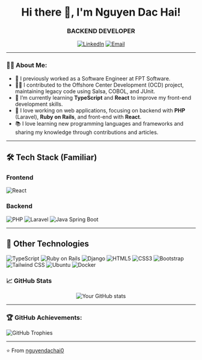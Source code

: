 <h1 align="center">Hi there 👋, I'm Nguyen Dac Hai!</h1>
<h3 align="center">BACKEND DEVELOPER</h3>

<p align="center">
  <a href="https://www.linkedin.com/in/dachaifullstack/" target="_blank"><img alt="LinkedIn" src="https://img.shields.io/badge/LinkedIn-blue?style=flat&logo=linkedin"></a>
  <a href="mailto:haindfullstack@gmail.com, haindbackend@gmail.com">
  <img alt="Email" src="https://img.shields.io/badge/Email-D14836?style=flat&logo=gmail&logoColor=white">
</a>
</p>

---

### 👨‍💻 About Me:
- 💼 I previously worked as a Software Engineer at FPT Software.
- 🧑‍💻 I contributed to the Offshore Center Development (OCD) project, maintaining legacy code using Salsa, COBOL, and JUnit.
- 🌱 I’m currently learning **TypeScript** and **React** to improve my front-end development skills.
- 🚀 I love working on web applications, focusing on backend with **PHP** (Laravel), **Ruby on Rails**, and front-end with **React**.
- 📚 I love learning new programming languages and frameworks and sharing my knowledge through contributions and articles.

---

## 🛠 Tech Stack (Familiar)

### Frontend
<p align="left">
  <img src="https://img.shields.io/badge/React-61DAFB?style=flat&logo=react&logoColor=black" alt="React" />
</p>

### Backend
<p align="left">
  <img src="https://img.shields.io/badge/PHP-777BB4?style=flat&logo=php&logoColor=white" alt="PHP" />
  <img src="https://img.shields.io/badge/Laravel-FF2D20?style=flat&logo=laravel&logoColor=white" alt="Laravel" />
  <img src="https://img.shields.io/badge/Java%20Spring%20Boot-6DB33F?style=flat&logo=spring&logoColor=white" alt="Java Spring Boot" />
</p>

---

## 🔧 Other Technologies

<p align="left">
  <img src="https://img.shields.io/badge/TypeScript-007ACC?style=flat&logo=typescript&logoColor=white" alt="TypeScript" />
  <img src="https://img.shields.io/badge/Ruby%20on%20Rails-CC0000?style=flat&logo=ruby-on-rails&logoColor=white" alt="Ruby on Rails" />
  <img src="https://img.shields.io/badge/Django-092E20?style=flat&logo=django&logoColor=white" alt="Django" />
  <img src="https://img.shields.io/badge/HTML5-E34F26?style=flat&logo=html5&logoColor=white" alt="HTML5" />
  <img src="https://img.shields.io/badge/CSS3-1572B6?style=flat&logo=css3&logoColor=white" alt="CSS3" />
  <img src="https://img.shields.io/badge/Bootstrap-563D7C?style=flat&logo=bootstrap&logoColor=white" alt="Bootstrap" />
  <img src="https://img.shields.io/badge/TailwindCSS-38B2AC?style=flat&logo=tailwind-css&logoColor=white" alt="Tailwind CSS" />
  <img src="https://img.shields.io/badge/Ubuntu-E95420?style=flat&logo=ubuntu&logoColor=white" alt="Ubuntu" />
  <img src="https://img.shields.io/badge/Docker-2496ED?style=flat&logo=docker&logoColor=white" alt="Docker" />
</p>

### 📈 GitHub Stats

<p align="center">
  <img src="https://github-readme-stats.vercel.app/api?username=nguyendachai0&show_icons=true&theme=radical" alt="Your GitHub stats" />
</p>

---

### 🏆 GitHub Achievements:

<p align="left">
  <img src="https://github-profile-trophy.vercel.app/?username=nguyendachai0&theme=radical" alt="GitHub Trophies" />
</p>

---


⭐️ From [nguyendachai0](https://github.com/nguyendachai0)
